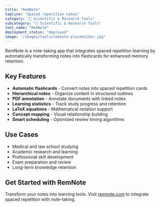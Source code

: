 ```yaml
---
title: "RemNote"
tagline: "Spaced repetition notes"
category: "🔬 Scientific & Research Tools"
subcategory: "🔬 Scientific & Research Tools"
tool_name: "RemNote"
deployment_status: "deployed"
image: "/images/tools/remnote-placeholder.jpg"
---
```

RemNote is a note-taking app that integrates spaced repetition learning by automatically transforming notes into flashcards for enhanced memory retention.

## Key Features

- **Automatic flashcards** - Convert notes into spaced repetition cards
- **Hierarchical notes** - Organize content in structured outlines
- **PDF annotation** - Annotate documents with linked notes
- **Learning statistics** - Track study progress and retention
- **LaTeX equations** - Mathematical notation support
- **Concept mapping** - Visual relationship building
- **Smart scheduling** - Optimized review timing algorithms

## Use Cases

- Medical and law school studying
- Academic research and learning
- Professional skill development
- Exam preparation and review
- Long-term knowledge retention

## Get Started with RemNote

Transform your notes into learning tools. Visit [remnote.com](https://www.remnote.com) to integrate spaced repetition with note-taking.